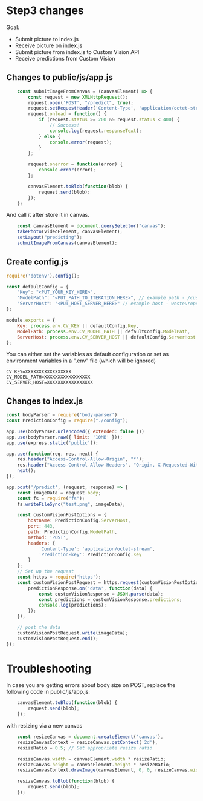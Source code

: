 # Step3 changes
Goal:
* Submit picture to index.js
* Receive picture on index.js
* Submit picture from index.js to Custom Vision API
* Receive predictions from Custom Vision

## Changes to public/js/app.js

``` javascript
    const submitImageFromCanvas = (canvasElement) => {
        const request = new XMLHttpRequest();
        request.open('POST', "/predict", true);
        request.setRequestHeader('Content-Type', 'application/octet-stream');
        request.onload = function() {
            if (request.status >= 200 && request.status < 400) {
                // Success!
                console.log(request.responseText);
            } else {
                console.error(request);
            }
        };

        request.onerror = function(error) {
            console.error(error);
        };

        canvasElement.toBlob(function(blob) {
            request.send(blob);
        });
    };
```

And call it after store it in canvas.
``` javascript
    const canvasElement = document.querySelector("canvas");
    takePhoto(videoElement, canvasElement);
    setLayout("predicting");
    submitImageFromCanvas(canvasElement);
```

## Create config.js
```javascript
require('dotenv').config();

const defaultConfig = {
    "Key": "<PUT_YOUR_KEY_HERE>",
    "ModelPath": "<PUT_PATH_TO_ITERATION_HERE>", // example path - /customvision/v3.0/Prediction/b99e831f-1d60-4e36-91d3-05eac0d2e03c/classify/iterations/Iteration2/image 
    "ServerHost": "<PUT_HOST_SERVER_HERE>" // example host - westeurope.api.cognitive.microsoft.com
};

module.exports = {
    Key: process.env.CV_KEY || defaultConfig.Key,
    ModelPath: process.env.CV_MODEL_PATH || defaultConfig.ModelPath,
    ServerHost: process.env.CV_SERVER_HOST || defaultConfig.ServerHost
};
```

You can either set the variables as default configuration or set as environment variables in a ".env" file (which will be ignored)
```
CV_KEY=XXXXXXXXXXXXXXXXX
CV_MODEL_PATH=XXXXXXXXXXXXXXXXX
CV_SERVER_HOST=XXXXXXXXXXXXXXXXX
```

## Changes to index.js
```javascript
const bodyParser = require('body-parser')
const PredictionConfig = require("./config");

app.use(bodyParser.urlencoded({ extended: false }))
app.use(bodyParser.raw({ limit: '10MB' }));
app.use(express.static('public'));

app.use(function(req, res, next) {
    res.header("Access-Control-Allow-Origin", "*");
    res.header("Access-Control-Allow-Headers", "Origin, X-Requested-With, Content-Type, Accept");
    next();
});

app.post('/predict', (request, response) => {
    const imageData = request.body;
    const fs = require("fs");
    fs.writeFileSync("test.png", imageData);

    const customVisionPostOptions = {
        hostname: PredictionConfig.ServerHost,
        port: 443,
        path: PredictionConfig.ModelPath,
        method: 'POST',
        headers: {
            'Content-Type': 'application/octet-stream',
            'Prediction-key': PredictionConfig.Key
        }
    };
    // Set up the request
    const https = require('https');
    const customVisionPostRequest = https.request(customVisionPostOptions, (predictionResponse) => {
        predictionResponse.on('data', function(data) {
            const customVisionResponse = JSON.parse(data);
            const predictions = customVisionResponse.predictions;
            console.log(predictions);
        });
    });

    // post the data
    customVisionPostRequest.write(imageData);
    customVisionPostRequest.end();
});
```

# Troubleshooting
In case you are getting errors about body size on POST, replace the following code in public/js/app.js:

```javascript
    canvasElement.toBlob(function(blob) {
        request.send(blob);
    });

```
with resizing via a new canvas

```javascript
    const resizeCanvas = document.createElement('canvas'),
    resizeCanvasContext = resizeCanvas.getContext('2d'),
    resizeRatio = 0.5; // Set appropriate resize ratio

    resizeCanvas.width = canvasElement.width * resizeRatio;
    resizeCanvas.height = canvasElement.height * resizeRatio;
    resizeCanvasContext.drawImage(canvasElement, 0, 0, resizeCanvas.width, resizeCanvas.height);

    resizeCanvas.toBlob(function(blob) {
        request.send(blob);
    });
```